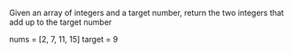 Given an array of integers and a target number, return the two integers that add up to the target number

nums = [2, 7, 11, 15]
target = 9